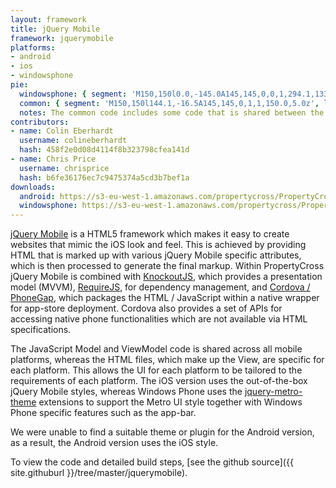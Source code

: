 ```yaml
---
layout: framework
title: jQuery Mobile
framework: jquerymobile
platforms:
- android
- ios
- windowsphone
pie:
  windowsphone: { segment: 'M150,150l0.0,-145.0A145,145,0,0,1,294.1,133.5z', line: 'M150,150l144.1,-16.5' }
  common: { segment: 'M150,150l144.1,-16.5A145,145,0,1,1,150.0,5.0z', line: 'M150,150l-0.0,-145.0' }
  notes: The common code includes some code that is shared between the Android and iOS versions but is excluded from the Windows Phone version.
contributors:
- name: Colin Eberhardt
  username: colineberhardt
  hash: 458f2e0d08d4114f8b323798cfea141d
- name: Chris Price
  username: chrisprice
  hash: b6fe36176ec7c9475374a5cd3b7bef1a
downloads:
  android: https://s3-eu-west-1.amazonaws.com/propertycross/PropertyCross-jquerymobile-initial.apk
  windowsphone: https://s3-eu-west-1.amazonaws.com/propertycross/PropertyCross-jquerymobile-initial.xap
---
```

[jQuery Mobile](http://jquerymobile.com) is a HTML5 framework which makes it easy to create websites that mimic the iOS look and feel. This is achieved by providing HTML that is marked up with various jQuery Mobile specific attributes, which is then processed to generate the final markup. Within PropertyCross jQuery Mobile is combined with [KnockoutJS](http://knockoutjs.com/), which provides a presentation model (MVVM), [RequireJS](http://requirejs.org/), for dependency management, and [Cordova / PhoneGap](http://phonegap.com/), which packages the HTML / JavaScript within a native wrapper for app-store deployment. Cordova also provides a set of APIs for accessing native phone functionalities which are not available via HTML specifications.

The JavaScript Model and ViewModel code is shared across all mobile platforms, whereas the HTML files, which make up the View, are specific for each platform. This allows the UI for each platform to be tailored to the requirements of each platform. The iOS version uses the out-of-the-box jQuery Mobile styles, whereas Windows Phone uses the [jquery-metro-theme](http://sgrebnov.github.com/jqmobile-metro-theme/) extensions to support the Metro UI style together with Windows Phone specific features such as the app-bar.

We were unable to find a suitable theme or plugin for the Android version, as a result, the Android version uses the iOS style.

To view the code and detailed build steps, [see the github source]({{ site.githuburl }}/tree/master/jquerymobile).